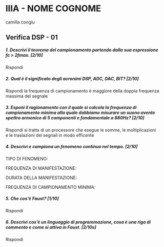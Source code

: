 # IIIA - NOME COGNOME
camilla congiu
## Verifica DSP - 01

##### 1. Descrivi il teorema del campionamento partendo dalla sua espressione _fc > 2fmax_. [2/10]

Rispondi 

##### 2. Qual è il significato degli acronimi _DSP_, _ADC_, _DAC_, _BIT_? [2/10]

Rispondi 
la frequenza di campionamento è maggiore della doppia frequenza massima del segnale

##### 3. Esponi il ragionamento con il quale si calcola la frequenza di campionamento minima alla quale dobbiamo misurare un suono avente spettro armonico di 5 componenti e fondamentale a _880Hz_? [2/10]

Rispondi
si tratta di un processore che esegue le somme, le moltiplicazioni e le traslazioni dei segnali in modo efficente

##### 4. Descrivi e campiona un fenomeno continuo nel tempo. [2/10]

TIPO DI FENOMENO:

FREQUENZA DI MANIFESTAZIONE:

DURATA DELLA MANIFESTAZIONE:

FREQUENZA DI CAMPIONAMENTO MINIMA:

##### 5. Che cos'è _Faust_? [1/10]

Rispondi

##### 6. Descrivi cos'è un linguaggio di programmazione, cosa è una riga di commento e come si attiva in _Faust_. [2/10s]

Rispondi
